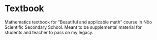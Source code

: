 # Textbook
Mathematics textbook for "Beautiful and applicable math" course in Nõo Scientific Secondary School. Meant to be supplemental material for students and teacher to pass on my legacy.
